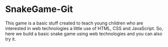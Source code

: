 # SnakeGame-Git
This game is a basic stuff created to teach young children who are interested in web technologies a little use of HTML, CSS and JavaScript.
So, here we build a basic snake game using web technologies and you can also try it. 
